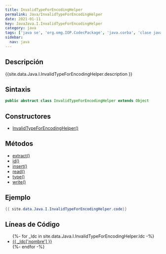 ```yaml
---
title: InvalidTypeForEncodingHelper
permalink: Java/InvalidTypeForEncodingHelper
date: 2021-01-11
key: JavaJava.I.InvalidTypeForEncodingHelper
category: java
tags: ['java se', 'org.omg.IOP.CodecPackage', 'java.corba', 'clase java', 'Java 1.0']
sidebar: 
  nav: java
---
```


## Descripción
{{site.data.Java.I.InvalidTypeForEncodingHelper.description }}

## Sintaxis
~~~java
public abstract class InvalidTypeForEncodingHelper extends Object
~~~

## Constructores
* [InvalidTypeForEncodingHelper()](/Java/InvalidTypeForEncodingHelper/InvalidTypeForEncodingHelper/)

## Métodos
* [extract()](/Java/InvalidTypeForEncodingHelper/extract)
* [id()](/Java/InvalidTypeForEncodingHelper/id)
* [insert()](/Java/InvalidTypeForEncodingHelper/insert)
* [read()](/Java/InvalidTypeForEncodingHelper/read)
* [type()](/Java/InvalidTypeForEncodingHelper/type)
* [write()](/Java/InvalidTypeForEncodingHelper/write)

## Ejemplo
~~~java
{{ site.data.Java.I.InvalidTypeForEncodingHelper.code}}
~~~

## Líneas de Código
<ul>
{%- for _ldc in site.data.Java.I.InvalidTypeForEncodingHelper.ldc -%}
   <li>
       <a href="{{_ldc['url'] }}">{{ _ldc['nombre'] }}</a>
   </li>
{%- endfor -%}
</ul>

